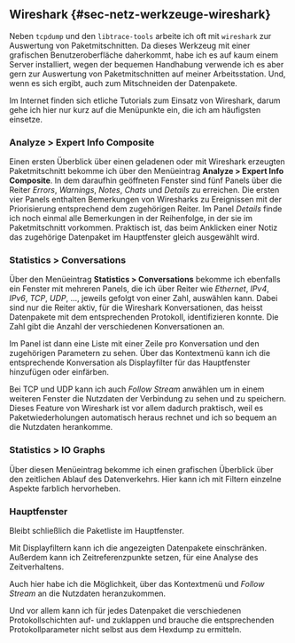 
## Wireshark {#sec-netz-werkzeuge-wireshark}

Neben `tcpdump` und den `libtrace-tools` arbeite ich oft mit `wireshark` zur
Auswertung von Paketmitschnitten.
Da dieses Werkzeug mit einer grafischen Benutzeroberfläche daherkommt, habe
ich es auf kaum einem Server installiert, wegen der bequemen
Handhabung verwende ich es aber gern zur Auswertung von Paketmitschnitten auf
meiner Arbeitsstation.
Und, wenn es sich ergibt, auch zum Mitschneiden der Datenpakete.

Im Internet finden sich etliche Tutorials zum Einsatz von Wireshark, darum gehe
ich hier nur kurz auf die Menüpunkte ein, die ich am häufigsten einsetze.

### Analyze > Expert Info Composite

Einen ersten Überblick über einen geladenen oder mit Wireshark erzeugten
Paketmitschnitt bekomme ich über den
Menüeintrag **Analyze > Expert Info Composite**.
In dem daraufhin geöffneten Fenster sind fünf Panels über die Reiter
*Errors*, *Warnings*, *Notes*, *Chats* und *Details* zu erreichen.
Die ersten vier Panels enthalten Bemerkungen von Wiresharks zu Ereignissen
mit der Priorisierung entsprechend dem zugehörigen Reiter.
Im Panel *Details* finde ich noch einmal alle Bemerkungen in der
Reihenfolge, in der sie im Paketmitschnitt vorkommen.
Praktisch ist, das beim Anklicken einer Notiz das zugehörige Datenpaket
im Hauptfenster gleich ausgewählt wird.

### Statistics > Conversations

Über den Menüeintrag **Statistics > Conversations** bekomme ich ebenfalls
ein Fenster mit mehreren Panels, die ich über Reiter wie *Ethernet*,
*IPv4*, *IPv6*, *TCP*, *UDP*, ..., jeweils gefolgt von einer Zahl,
auswählen kann.
Dabei sind nur die Reiter aktiv, für die Wireshark Konversationen, das
heisst Datenpakete mit dem entsprechenden Protokoll, identifizieren konnte.
Die Zahl gibt die Anzahl der verschiedenen Konversationen an.

Im Panel ist dann eine Liste mit einer Zeile pro Konversation und den
zugehörigen Parametern zu sehen.
Über das Kontextmenü kann ich die entsprechende Konversation als
Displayfilter für das Hauptfenster hinzufügen oder einfärben.
  
Bei TCP und UDP kann ich auch *Follow Stream* anwählen um in einem
weiteren Fenster die Nutzdaten der Verbindung zu sehen und zu speichern.
Dieses Feature von Wireshark ist vor allem dadurch praktisch, weil es
Paketwiederholungen automatisch heraus rechnet und ich so bequem an
die Nutzdaten herankomme.

### Statistics > IO Graphs

Über diesen Menüeintrag bekomme ich einen grafischen Überblick über den
zeitlichen Ablauf des Datenverkehrs.
Hier kann ich mit Filtern einzelne Aspekte farblich hervorheben.

### Hauptfenster

Bleibt schließlich die Paketliste im Hauptfenster.

Mit Displayfiltern kann ich die angezeigten Datenpakete einschränken.
Außerdem kann ich Zeitreferenzpunkte setzen, für eine Analyse des
Zeitverhaltens.

Auch hier habe ich die Möglichkeit, über das Kontextmenü und
*Follow Stream* an die Nutzdaten heranzukommen.

Und vor allem kann ich für jedes Datenpaket die verschiedenen
Protokollschichten auf- und zuklappen und  brauche die entsprechenden
Protokollparameter nicht selbst aus dem Hexdump zu ermitteln.

